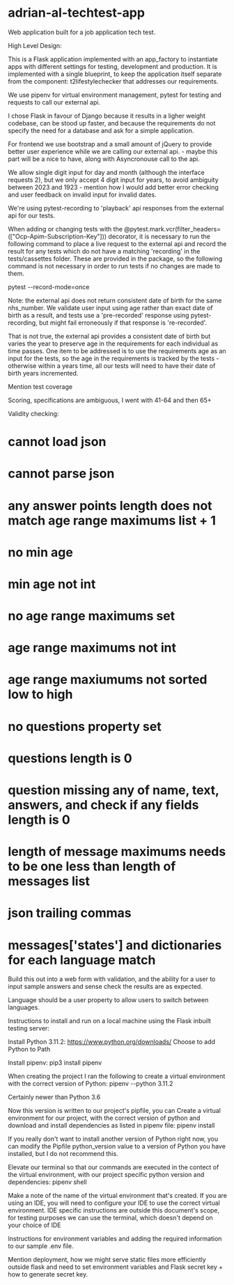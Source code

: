 # adrian-al-techtest-app
Web application built for a job application tech test.

High Level Design:

This is a Flask application implemented with an app_factory to instantiate apps with different settings for testing, development and production. It is implemented with a single blueprint, to keep the application itself separate from the component: t2lifestylechecker that addresses our requirements.

We use pipenv for virtual environment management, pytest for testing and requests to call our external api.

I chose Flask in favour of Django because it results in a ligher weight codebase, can be stood up faster, and because the requirements do not specify the need for a database and ask for a simple application.

For frontend we use bootstrap and a small amount of jQuery to provide better user experience while we are calling our external api. - maybe this part will be a nice to have, along with Asyncronouse call to the api.

We allow single digit input for day and month (although the interface requests 2), but we only accept 4 digit input for years, to avoid ambiguity between 2023 and 1923 - mention how I would add better error checking and user feedback on invalid input for invalid dates.

We're using pytest-recording to 'playback' api responses from the external api for our tests.

When adding or changing tests with the @pytest.mark.vcr(filter_headers=(["Ocp-Apim-Subscription-Key"])) decorator, it is necessary to run the following command to place a live request to the external api and record the result for any tests which do not have a matching 'recording' in the tests/cassettes folder. These are provided in the package, so the following command is not necessary in order to run tests if no changes are made to them.

pytest --record-mode=once

Note: the external api does not return consistent date of birth for the same nhs_number. We validate
user input using age rather than exact date of birth as a result, and tests use a 'pre-recorded' response using pytest-recording, but might fail erroneously if that response is 're-recorded'.

That is not true, the external api provides a consistent date of birth but varies the year to preserve age in the requirements for each individual as time passes. One item to be addressed is to use the requirements age as an input for the tests, so the age in the requirements is tracked by the tests - otherwise within a years time, all our tests will need to have their date of birth years incremented.

Mention test coverage

Scoring, specifications are ambiguous, I went with 41-64 and then 65+

Validity checking:


# cannot load json
# cannot parse json
# any answer points length does not match age range maximums list + 1

# no min age
# min age not int
# no age range maximums set
# age range maximums not int
# age range maxiumums not sorted low to high
# no questions property set
# questions length is 0
# question missing any of name, text, answers, and check if any fields length is 0
# length of message maximums needs to be one less than length of messages list
# json trailing commas
# messages['states'] and dictionaries for each language match

Build this out into a web form with validation, and the ability for a user to input sample answers and sense check the results are as expected.

Language should be a user property to allow users to switch between languages.

Instructions to install and run on a local machine using the Flask inbuilt testing server:

Install Python 3.11.2:
https://www.python.org/downloads/
Choose to add Python to Path

Install pipenv:
pip3 install pipenv

When creating the project I ran the following to create a virtual environment with the correct version of Python:
pipenv --python 3.11.2 

Certainly newer than Python 3.6

Now this version is written to our project's pipfile, you can Create a virtual environment for our project, with the correct version of python and download and install dependencies as listed in pipenv file:
pipenv install

If you really don't want to install another version of Python right now, you can modify the Pipfile python_version value to a version of Python you have installed, but I do not recommend this.

Elevate our terminal so that our commands are executed in the contect of the virtual environment, with our project specific python version and dependencies:
pipenv shell

Make a note of the name of the virtual environment that's created. If you are using an IDE, you will need to configure your IDE to use the correct virtual environment. IDE specific instructions are outside this document's scope, for testing purposes we can use the terminal, which doesn't depend on your choice of IDE

Instructions for environment variables and adding the required information to our sample .env file.

Mention deployment, how we might serve static files more efficiently outside flask and need to set environment variables and Flask secret key + how to generate secret key.
